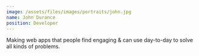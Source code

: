 ```yaml
---
image: /assets/files/images/portraits/john.jpg
name: John Durance
position: Developer
---
```

Making web apps that people find engaging & can use day-to-day to solve all kinds of problems.
